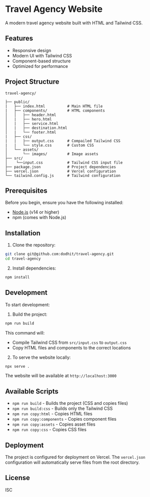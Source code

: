 # Travel Agency Website

A modern travel agency website built with HTML and Tailwind CSS.

## Features

- Responsive design
- Modern UI with Tailwind CSS
- Component-based structure
- Optimized for performance

## Project Structure

```
travel-agency/

├── public/
|   ├── index.html          # Main HTML file
|   ├── components/         # HTML components
│   │   ├── header.html
│   |   ├── hero.html
│   |   ├── service.html
│   |   ├── destination.html
│   |   └── footer.html
|   ├── css/ 
|   |   ├── output.css      # Compailed Tailwind CSS
|   |   └── style.css       # Custom CSS
│   └── assets/
│       └── images/         # Image assets
├── src/
│    └──input.css           # Tailwind CSS input file
├── package.json            # Project dependencies
├── vercel.json             # Vercel configuration
└── tailwind.config.js      # Tailwind configuration
```

## Prerequisites

Before you begin, ensure you have the following installed:
- [Node.js](https://nodejs.org/) (v14 or higher)
- npm (comes with Node.js)

## Installation

1. Clone the repository:
```bash
git clone git@github.com:dodhit/travel-agency.git
cd travel-agency
```

2. Install dependencies:
```bash
npm install
```

## Development

To start development:

1. Build the project:
```bash
npm run build
```

This command will:
- Compile Tailwind CSS from `src/input.css` to `output.css`
- Copy HTML files and components to the correct locations

2. To serve the website locally:
```bash
npx serve .
```

The website will be available at `http://localhost:3000`

## Available Scripts

- `npm run build` - Builds the project (CSS and copies files)
- `npm run build:css` - Builds only the Tailwind CSS
- `npm run copy:html` - Copies HTML files
- `npm run copy:components` - Copies component files
- `npm run copy:assets` - Copies asset files
- `npm run copy:css` - Copies CSS files

## Deployment

The project is configured for deployment on Vercel. The `vercel.json` configuration will automatically serve files from the root directory.

## License

ISC